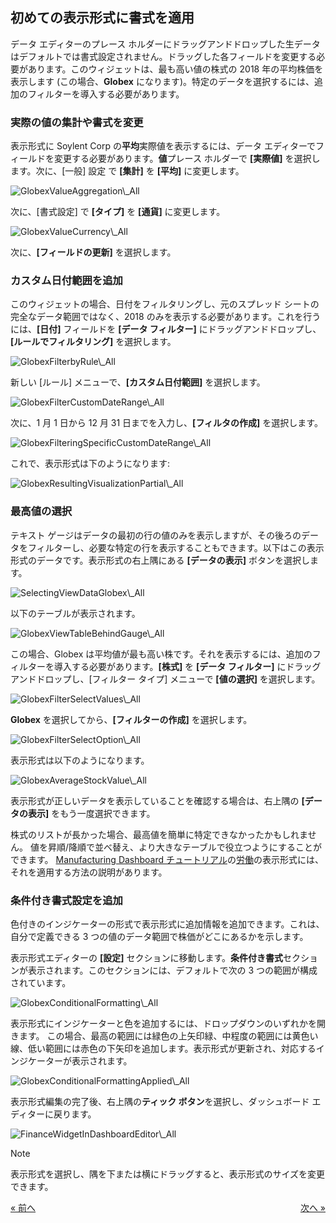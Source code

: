 ## 初めての表示形式に書式を適用

データ エディターのプレース ホルダーにドラッグアンドドロップした生データはデフォルトでは書式設定されません。ドラッグした各フィールドを変更する必要があります。このウィジェットは、最も高い値の株式の 2018 年の平均株価を表示します (この場合、**Globex** になります)。特定のデータを選択するには、追加のフィルターを導入する必要があります。

### 実際の値の集計や書式を変更

表示形式に Soylent Corp の**平均**実際値を表示するには、データ エディターでフィールドを変更する必要があります。**値**プレース ホルダーで **[実際値]** を選択します。次に、[一般] 設定 で **[集計]** を **[平均]** に変更します。

<img src="images/GlobexValueAggregation_All.png" alt="GlobexValueAggregation\_All" class="responsive-img"/>

次に、[書式設定] で **[タイプ]** を **[通貨]** に変更します。

<img src="images/GlobexValueCurrency_All.png" alt="GlobexValueCurrency\_All" class="responsive-img"/>

次に、**[フィールドの更新]** を選択します。

### カスタム日付範囲を追加

このウィジェットの場合、日付をフィルタリングし、元のスプレッド シートの完全なデータ範囲ではなく、2018 のみを表示する必要があります。これを行うには、**[日付]** フィールドを **[データ フィルター]** にドラッグアンドドロップし、**[ルールでフィルタリング]** を選択します。

<img src="images/GlobexFilterbyRule_All.png" alt="GlobexFilterbyRule\_All" class="responsive-img"/>

新しい [ルール] メニューで、**[カスタム日付範囲]** を選択します。

<img src="images/GlobexFilterCustomDateRange_All.png" alt="GlobexFilterCustomDateRange\_All" class="responsive-img"/>

次に、1 月 1 日から 12 月 31 日までを入力し、**[フィルタの作成]** を選択します。

<img src="images/GlobexFilteringSpecificCustomDateRange_All.png" alt="GlobexFilteringSpecificCustomDateRange\_All" class="responsive-img"/>

これで、表示形式は下のようになります:

<img src="images/GlobexResultingVisualizationPartial_All.png" alt="GlobexResultingVisualizationPartial\_All" class="responsive-img"/>

### 最高値の選択

テキスト ゲージはデータの最初の行の値のみを表示しますが、その後ろのデータをフィルターし、必要な特定の行を表示することもできます。以下はこの表示形式のデータです。表示形式の右上隅にある **[データの表示]** ボタンを選択します。

<img src="images/SelectingViewDataGlobex_All.png" alt="SelectingViewDataGlobex\_All" class="responsive-img"/>

以下のテーブルが表示されます。

<img src="images/GlobexViewTableBehindGauge_All.png" alt="GlobexViewTableBehindGauge\_All" class="responsive-img"/>

この場合、Globex は平均値が最も高い株です。それを表示するには、追加のフィルターを導入する必要があります。**[株式]** を **[データ フィルター]** にドラッグアンドドロップし、[フィルター タイプ] メニューで **[値の選択]** を選択します。

<img src="images/GlobexFilterSelectValues_All.png" alt="GlobexFilterSelectValues\_All" class="responsive-img"/>

**Globex** を選択してから、**[フィルターの作成]** を選択します。

<img src="images/GlobexFilterSelectOption_All.png" alt="GlobexFilterSelectOption\_All" class="responsive-img"/>

表示形式は以下のようになります。

<img src="images/GlobexAverageStockValue_All.png" alt="GlobexAverageStockValue\_All" class="responsive-img"/>

表示形式が正しいデータを表示していることを確認する場合は、右上隅の **[データの表示]** をもう一度選択できます。

<div class="note">

株式のリストが長かった場合、最高値を簡単に特定できなかったかもしれません。
値を昇順/降順で並べ替え、より大きなテーブルで役立つようにすることができます。
[Manufacturing Dashboard チュートリアル](~/jp/dashboard-tutorials/manufacturing-dashboard/getting-started.md)の[労働](~/jp/dashboard-tutorials/manufacturing-dashboard/adding-other-visualizations.html#labor-cost)の表示形式には、それを適用する方法の説明があります。

### 条件付き書式設定を追加

色付きのインジケーターの形式で表示形式に追加情報を追加できます。これは、自分で定義できる 3 つの値のデータ範囲で株価がどこにあるかを示します。

表示形式エディターの **[設定]** セクションに移動します。**条件付き書式**セクションが表示されます。このセクションには、デフォルトで次の 3 つの範囲が構成されています。

<img src="images/GlobexConditionalFormatting_All.png" alt="GlobexConditionalFormatting\_All" class="responsive-img"/>

表示形式にインジケーターと色を追加するには、ドロップダウンのいずれかを開きます。
この場合、最高の範囲には緑色の上矢印緑、中程度の範囲には黄色い線、低い範囲には赤色の下矢印を追加します。表示形式が更新され、対応するインジケーターが表示されます。

<img src="images/GlobexConditionalFormattingApplied_All.png" alt="GlobexConditionalFormattingApplied\_All" class="responsive-img"/>

表示形式編集の完了後、右上隅の**ティック ボタン**を選択し、ダッシュボード エディターに戻ります。

<img src="images/FinanceWidgetInDashboardEditor_All.png" alt="FinanceWidgetInDashboardEditor\_All" class="responsive-img"/>

>[!NOTE]
>表示形式を選択し、隅を下または横にドラッグすると、表示形式のサイズを変更できます。

<style>
.previous {
    text-align: left
}

.next {
    float: right
}

</style>

<a href="selecting-data-visualization.md" class="previous">&laquo; 前へ</a>
<a href="applying-theme.md" class="next">次へ &raquo;</a>